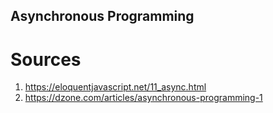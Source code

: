 ## Asynchronous Programming

# Sources
1. https://eloquentjavascript.net/11_async.html
2. https://dzone.com/articles/asynchronous-programming-1
